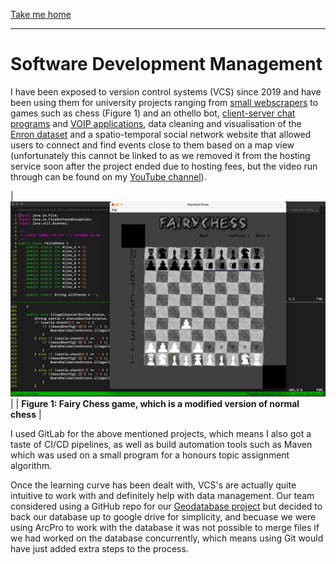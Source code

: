 [Take me home](../../index.md#projects)

---

# Software Development Management

I have been exposed to version control systems (VCS) since 2019 and have been using them for university projects ranging from [small webscrapers](https://github.com/seanchater/webscraper) to games such as chess (Figure 1) and an othello bot, [client-server chat programs](https://github.com/seanchater/client-server_chat) and [VOIP applications](https://github.com/seanchater/voip_chat), data cleaning and visualisation of the [Enron dataset](https://www.kaggle.com/datasets/wcukierski/enron-email-dataset) and a spatio-temporal social network website that allowed users to connect and find events close to them based on a map view (unfortunately this cannot be linked to as we removed it from the hosting service soon after the project ended due to hosting fees, but the video run through can be found on my [YouTube channel](https://www.youtube.com/channel/UCQouRawVAXWux-RRiOixJeA)).

| ![chess](../media/chess.png) |
| <b>Figure 1: Fairy Chess game, which is a modified version of normal chess</b> |

I used GitLab for the above mentioned projects, which means I also got a taste of CI/CD pipelines, as well as build automation tools such as Maven which was used on a small program for a honours topic assignment algorithm.

Once the learning curve has been dealt with, VCS's are actually quite intuitive to work with and definitely help with data management. Our team considered using a GitHub repo for our [Geodatabase project](../pages/geodb.md) but decided to back our database up to google drive for simplicity, and becuase we were using ArcPro to work with the database it was not possible to merge files if we had worked on the database concurrently, which means using Git would have just added extra steps to the process.

